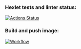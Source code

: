 ### Hexlet tests and linter status:
[![Actions Status](https://github.com/Krissisp/devops-for-programmers-project-74/workflows/hexlet-check/badge.svg)](https://github.com/Krissisp/devops-for-programmers-project-74/actions)

### Build and push image:
[![Workflow](https://github.com/Krissisp/devops-for-programmers-project-74/actions/workflows/push.yml/badge.svg)](https://github.com/Krissisp/devops-for-programmers-project-74/actions)